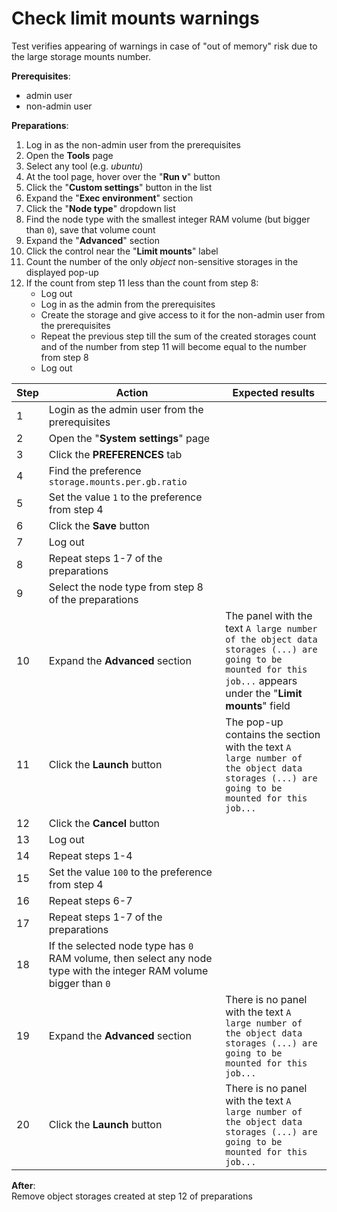 # Check limit mounts warnings

Test verifies appearing of warnings in case of "out of memory" risk due to the large storage mounts number.

**Prerequisites**:

- admin user
- non-admin user

**Preparations**:

1. Log in as the non-admin user from the prerequisites
2. Open the **Tools** page
3. Select any tool (e.g. _ubuntu_)
4. At the tool page, hover over the "**Run v**" button
5. Click the "**Custom settings**" button in the list
6. Expand the "**Exec environment**" section
7. Click the "**Node type**" dropdown list
8. Find the node type with the smallest integer RAM volume (but bigger than `0`), save that volume count
9. Expand the "**Advanced**" section
10. Click the control near the "**Limit mounts**" label
11. Count the number of the only _object_ non-sensitive storages in the displayed pop-up
12. If the count from step 11 less than the count from step 8:
    - Log out
    - Log in as the admin from the prerequisites
    - Create the storage and give access to it for the non-admin user from the prerequisites
    - Repeat the previous step till the sum of the created storages count and of the number from step 11 will become equal to the number from step 8
    - Log out

| Step | Action | Expected results |
|---|---|---|
| 1 | Login as the admin user from the prerequisites |  |
| 2 | Open the "**System settings**" page |  |
| 3 | Click the **PREFERENCES** tab |  |
| 4 | Find the preference `storage.mounts.per.gb.ratio` |  |
| 5 | Set the value `1` to the preference from step 4 |  |
| 6 | Click the **Save** button |  |
| 7 | Log out |  |
| 8 | Repeat steps 1-7 of the preparations |  |
| 9 | Select the node type from step 8 of the preparations |  |
| 10 | Expand the **Advanced** section | The panel with the text `A large number of the object data storages (...) are going to be mounted for this job...` appears under the "**Limit mounts**" field |
| 11 | Click the **Launch** button | The pop-up contains the section with the text `A large number of the object data storages (...) are going to be mounted for this job...` |
| 12 | Click the **Cancel** button |  |
| 13 | Log out |  |
| 14 | Repeat steps 1-4 |  |
| 15 | Set the value `100` to the preference from step 4 |  |
| 16 | Repeat steps 6-7 |  |
| 17 | Repeat steps 1-7 of the preparations |  |
| 18 | If the selected node type has `0` RAM volume, then select any node type with the integer RAM volume bigger than `0` |  |
| 19 | Expand the **Advanced** section | There is no panel with the text `A large number of the object data storages (...) are going to be mounted for this job...` |
| 20 | Click the **Launch** button | There is no panel with the text `A large number of the object data storages (...) are going to be mounted for this job...` |

**After**:  
Remove object storages created at step 12 of preparations
